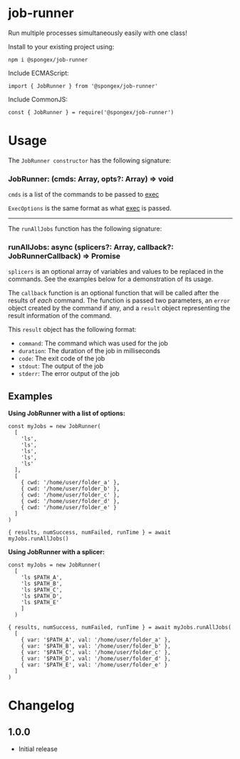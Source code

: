 #  job-runner

Run multiple processes simultaneously easily with one class!

Install to your existing project using:
```
npm i @spongex/job-runner
```

Include ECMAScript:
```
import { JobRunner } from '@spongex/job-runner'
```

Include CommonJS:
```
const { JobRunner } = require('@spongex/job-runner')
```

# Usage

The `JobRunner constructor` has the following signature:
### JobRunner: (cmds: Array<string>, opts?: Array<ExecOptions>) => void

`cmds` is a list of the commands to be passed to [exec](https://nodejs.org/api/child_process.html#child_processexeccommand-options-callback)

`ExecOptions` is the same format as what [exec](https://nodejs.org/api/child_process.html#child_processexeccommand-options-callback) is passed.

-----

The `runAllJobs` function has the following signature:
### runAllJobs: async (splicers?: Array<Splicer>, callback?: JobRunnerCallback) => Promise<RunResults>

`splicers` is an optional array of variables and values to be replaced in the commands.
See the examples below for a demonstration of its usage.

The `callback` function is an optional function that will be called after the results of *each* command.  The function is passed two parameters, an `error` object created by the command if any, and a `result` object representing the result information of the command.

This `result` object has the following format:
- `command`:  The command which was used for the job
- `duration`: The duration of the job in milliseconds
- `code`: The exit code of the job
- `stdout`: The output of the job
- `stderr`: The error output of the job

## Examples

__Using JobRunner with a list of options:__

```
const myJobs = new JobRunner(
  [
    'ls',
    'ls',
    'ls',
    'ls',
    'ls'
  ],
  [
    { cwd: '/home/user/folder_a' },
    { cwd: '/home/user/folder_b' },
    { cwd: '/home/user/folder_c' },
    { cwd: '/home/user/folder_d' },
    { cwd: '/home/user/folder_e' }
  ]
)

{ results, numSuccess, numFailed, runTime } = await myJobs.runAllJobs()
```

__Using JobRunner with a splicer:__
```
const myJobs = new JobRunner(
  [
    'ls $PATH_A',
    'ls $PATH_B',
    'ls $PATH_C',
    'ls $PATH_D',
    'ls $PATH_E'
    ]
  )

{ results, numSuccess, numFailed, runTime } = await myJobs.runAllJobs(
  [
    { var: '$PATH_A', val: '/home/user/folder_a' },
    { var: '$PATH_B', val: '/home/user/folder_b' },
    { var: '$PATH_C', val: '/home/user/folder_c' },
    { var: '$PATH_D', val: '/home/user/folder_d' },
    { var: '$PATH_E', val: '/home/user/folder_e' }
  ]
)
```

# Changelog

## 1.0.0
- Initial release
